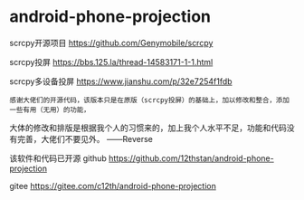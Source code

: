 # android-phone-projection
scrcpy开源项目 https://github.com/Genymobile/scrcpy

scrcpy投屏 https://bbs.125.la/thread-14583171-1-1.html

scrcpy多设备投屏 https://www.jianshu.com/p/32e7254f1fdb


    感谢大佬们的开源代码，该版本只是在原版（scrcpy投屏）的基础上，加以修改和整合，添加一些有用（无用）的功能，
大体的修改和排版是根据我个人的习惯来的，加上我个人水平不足，功能和代码没有完善，大佬们不要见外。	——Reverse


该软件和代码已开源
github https://github.com/12thstan/android-phone-projection

gitee https://gitee.com/c12th/android-phone-projection
